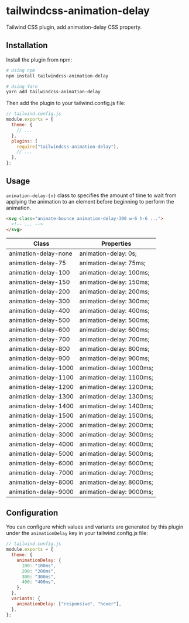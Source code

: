 # tailwindcss-animation-delay

Tailwind CSS plugin, add animation-delay CSS property.

## Installation

Install the plugin from npm:

```sh
# Using npm
npm install tailwindcss-animation-delay

# Using Yarn
yarn add tailwindcss-animation-delay
```

Then add the plugin to your tailwind.config.js file:

```js
// tailwind.config.js
module.exports = {
  theme: {
    // ...
  },
  plugins: [
    require("tailwindcss-animation-delay"),
    // ...
  ],
};
```

## Usage

`animation-delay-{n}` class to specifies the amount of time to wait from applying the animation to an element before beginning to perform the animation.

```html
<svg class="animate-bounce animation-delay-300 w-6 h-6 ...">
  <!-- ... -->
</svg>
```

| Class                | Properties               |
| -------------------- | ------------------------ |
| animation-delay-none | animation-delay: 0s;     |
| animation-delay-75   | animation-delay: 75ms;   |
| animation-delay-100  | animation-delay: 100ms;  |
| animation-delay-150  | animation-delay: 150ms;  |
| animation-delay-200  | animation-delay: 200ms;  |
| animation-delay-300  | animation-delay: 300ms;  |
| animation-delay-400  | animation-delay: 400ms;  |
| animation-delay-500  | animation-delay: 500ms;  |
| animation-delay-600  | animation-delay: 600ms;  |
| animation-delay-700  | animation-delay: 700ms;  |
| animation-delay-800  | animation-delay: 800ms;  |
| animation-delay-900  | animation-delay: 900ms;  |
| animation-delay-1000 | animation-delay: 1000ms; |
| animation-delay-1100 | animation-delay: 1100ms; |
| animation-delay-1200 | animation-delay: 1200ms; |
| animation-delay-1300 | animation-delay: 1300ms; |
| animation-delay-1400 | animation-delay: 1400ms; |
| animation-delay-1500 | animation-delay: 1500ms; |
| animation-delay-2000 | animation-delay: 2000ms; |
| animation-delay-3000 | animation-delay: 3000ms; |
| animation-delay-4000 | animation-delay: 4000ms; |
| animation-delay-5000 | animation-delay: 5000ms; |
| animation-delay-6000 | animation-delay: 6000ms; |
| animation-delay-7000 | animation-delay: 7000ms; |
| animation-delay-8000 | animation-delay: 8000ms; |
| animation-delay-9000 | animation-delay: 9000ms; |

## Configuration

You can configure which values and variants are generated by this plugin under the `animationDelay` key in your tailwind.config.js file:

```js
// tailwind.config.js
module.exports = {
  theme: {
    animationDelay: {
      100: "100ms",
      200: "200ms",
      300: "300ms",
      400: "400ms",
    },
  },
  variants: {
    animationDelay: ["responsive", "hover"],
  },
};
```
